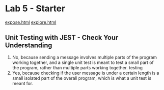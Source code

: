 # Lab 5 - Starter
[expose.html](https://ashleyzhou1.github.io/Lab5_Starter/expose.html)
[explore.html](https://ashleyzhou1.github.io/Lab5_Starter/explore.html)
## Unit Testing with JEST - Check Your Understanding
1. No, because sending a message involves multiple parts of the program working together, and a single unit test is meant to test a small part of the program, rather than multiple parts working together.
testing
2. Yes, because checking if the user message is under a certain length is a small isolated part of the overall program, which is what a unit test is meant for.
